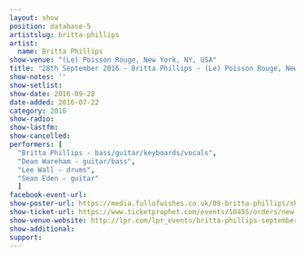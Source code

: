 ```yaml
---
layout: show
position: database-5
artistslug: britta-phillips
artist:
  name: Britta Phillips
show-venue: "(Le) Poisson Rouge, New York, NY, USA"
title: "28th September 2016 - Britta Phillips - (Le) Poisson Rouge, New York, NY, USA"
show-notes: ''
show-setlist:
show-date: 2016-09-28
date-added: 2016-07-22
category: 2016
show-radio:
show-lastfm:
show-cancelled:
performers: [
  "Britta Phillips - bass/guitar/keyboards/vocals",
  "Dean Wareham - guitar/bass",
  "Lee Wall - drums",
  "Sean Eden - guitar"
  ]
facebook-event-url:
show-poster-url: https://media.fullofwishes.co.uk/09-britta-phillips/show_assets/2016-09-28-britta-phillips-le-poisson-rouge-poster.jpg
show-ticket-url: https://www.ticketprophet.com/events/10455/orders/new
show-venue-website: http://lpr.com/lpr_events/britta-phillips-september-28th-2016/
show-additional:
support:
---
```

